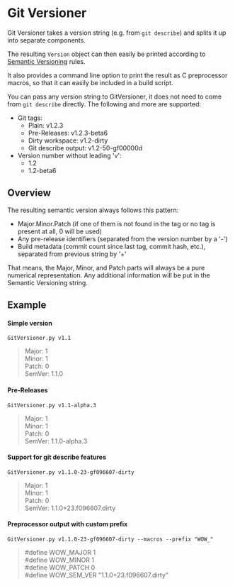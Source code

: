 # Git Versioner
Git Versioner takes a version string (e.g. from `git describe`) and splits it up into separate components.

The resulting `Version` object can then easily be printed according to [Semantic Versioning](http://semver.org/) rules.

It also provides a command line option to print the result as C preprocessor macros, so that it can easily be included in a build script.

You can pass any version string to GitVersioner, it does not need to come from `git describe` directly.
The following and more are supported:

- Git tags:
    - Plain: v1.2.3
    - Pre-Releases: v1.2.3-beta6
    - Dirty workspace: v1.2-dirty
    - Git describe output: v1.2-50-gf00000d
- Version number without leading 'v':
    - 1.2
    - 1.2-beta6

## Overview
The resulting semantic version always follows this pattern:

- Major.Minor.Patch (if one of them is not found in the tag or no tag is present at all, 0 will be used)
- Any pre-release identifiers (separated from the version number by a '-')
- Build metadata (commit count since last tag, commit hash, etc.), separated from previous string by '+'

That means, the Major, Minor, and Patch parts will always be a pure numerical representation. Any additional information will be put in the Semantic Versioning string. 

## Example

#### Simple version
    GitVersioner.py v1.1

> Major: 1<br>
> Minor: 1<br>
> Patch: 0<br>
> SemVer: 1.1.0

#### Pre-Releases
    GitVersioner.py v1.1-alpha.3

> Major: 1<br>
> Minor: 1<br>
> Patch: 0<br>
> SemVer: 1.1.0-alpha.3

#### Support for git describe features
    GitVersioner.py v1.1.0-23-gf096607-dirty

> Major: 1<br>
> Minor: 1<br>
> Patch: 0<br>
> SemVer: 1.1.0+23.f096607.dirty

#### Preprocessor output with custom prefix

    GitVersioner.py v1.1.0-23-gf096607-dirty --macros --prefix "WOW_"

> \#define WOW_MAJOR 1<br>
> \#define WOW_MINOR 1<br>
> \#define WOW_PATCH 0<br>
> \#define WOW_SEM_VER "1.1.0+23.f096607.dirty"
